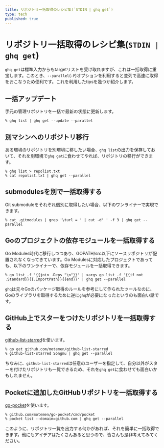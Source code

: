 ```yaml
---
title: リポジトリ一括取得のレシピ集(`STDIN | ghq get`)
type: tech
published: true
---
```


# リポジトリ一括取得のレシピ集(`STDIN | ghq get`)

`ghq get`は標準入力からもtargetリストを受け取れますが、これは一括取得に重宝します。このとき、`--parallel`(`-P`)オプションを利用すると並列で高速に取得をおこなうため便利です。これを利用したtipsを幾つか紹介します。

## 一括アップデート

手元の管理リポジトリを一括で最新の状態に更新します。

```console
% ghq list | ghq get --update --parallel
```

## 別マシンへのリポジトリ移行

ある環境のリポジトリを別環境に移したい場合、`ghq list`の出力を保存しておいて、それを別環境で`ghq get`に食わせてやれば、リポジトリの移行ができます。

```console
% ghq list > repolist.txt
% cat repolist.txt | ghq get --parallel
```

## submodulesを別で一括取得する

Git submoduleをそれぞれ個別に取得したい場合、以下のワンライナーで実現できます。

```console
% cat .gitmodules | grep '\turl = ' | cut -d' ' -f 3 | ghq get --parallel
```

## Goのプロジェクトの依存モジュールを一括取得する

Go Modules時代に移行しつつあり、GOPATH/src以下にソースリポジトリが配置されなくなってきています。Go Modulesに対応したプロジェクトであっても、以下のワンライナーで、依存モジュールを一括取得できます。

```console
% go list -f '{{join .Deps "\n"}}' | xargs go list -f '{{if not .Standard}}{{.ImportPath}}{{end}}' | ghq get --parallel
```

`ghq`は元々Goのパッケージ取得のルールを参考にして作られたツールなのに、Goのライブラリを取得するために逆に`ghq`が必要になったというのも面白い話です。

## GitHub上でスターをつけたリポジトリを一括取得する

[github-list-starred](https://github.com/motemen/github-list-starred)を使います。

```console
% go get github.com/motemen/github-list-starred
% github-list-starred Songmu | ghq get --parallel
```

ちなみに、`github-list-starred`は任意のユーザーを指定して、自分以外がスターを付けたリポジトリも一覧できるため、それを`ghq get`に食わせても面白いかもしれません。

## Pocketに追加したGitHubリポジトリを一括取得する

[go-pocket](https://github.com/motemen/go-pocket)を使います。

```console
% github.com/motemen/go-pocket/cmd/pocket
% pocket list --domain=github.com | ghq get --parallel
```

このように、リポジトリ一覧を出力する何かがあれば、それを簡単に一括取得できます。他にもアイデアはたくさんあると思うので、皆さんも是非考えてみてください。

